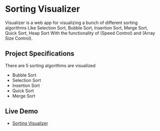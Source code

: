# Sorting Visualizer
Visualizer is a web app for visualizing a bunch of different sorting algorithms Like Selection Sort, Bubble Sort, Insertion Sort, Merge Sort, Quick Sort, Heap Sort With the functionality of (Speed Control) and (Array Size Control).

## Project Specifications
There are 5 sorting algorithms are visualized

- Bubble Sort 
- Selection Sort
- Insertion Sort
- Quick Sort
- Merge Sort

## Live Demo
- [Sorting Visualizer](https://omkarkanade.github.io/Sorting-Visualizer/)
